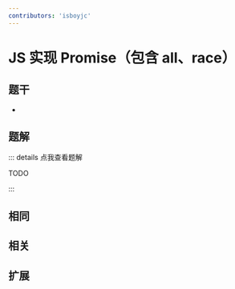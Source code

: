 ```yaml
---
contributors: 'isboyjc'
---
```

 
# JS 实现 Promise（包含 all、race）


## 题干

- 



## 题解

::: details 点我查看题解

  TODO

:::



## 相同


## 相关


## 扩展

